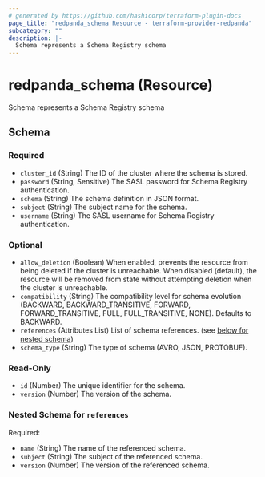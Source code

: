 ```yaml
---
# generated by https://github.com/hashicorp/terraform-plugin-docs
page_title: "redpanda_schema Resource - terraform-provider-redpanda"
subcategory: ""
description: |-
  Schema represents a Schema Registry schema
---
```


# redpanda_schema (Resource)

Schema represents a Schema Registry schema



<!-- schema generated by tfplugindocs -->
## Schema

### Required

- `cluster_id` (String) The ID of the cluster where the schema is stored.
- `password` (String, Sensitive) The SASL password for Schema Registry authentication.
- `schema` (String) The schema definition in JSON format.
- `subject` (String) The subject name for the schema.
- `username` (String) The SASL username for Schema Registry authentication.

### Optional

- `allow_deletion` (Boolean) When enabled, prevents the resource from being deleted if the cluster is unreachable. When disabled (default), the resource will be removed from state without attempting deletion when the cluster is unreachable.
- `compatibility` (String) The compatibility level for schema evolution (BACKWARD, BACKWARD_TRANSITIVE, FORWARD, FORWARD_TRANSITIVE, FULL, FULL_TRANSITIVE, NONE). Defaults to BACKWARD.
- `references` (Attributes List) List of schema references. (see [below for nested schema](#nestedatt--references))
- `schema_type` (String) The type of schema (AVRO, JSON, PROTOBUF).

### Read-Only

- `id` (Number) The unique identifier for the schema.
- `version` (Number) The version of the schema.

<a id="nestedatt--references"></a>
### Nested Schema for `references`

Required:

- `name` (String) The name of the referenced schema.
- `subject` (String) The subject of the referenced schema.
- `version` (Number) The version of the referenced schema.
